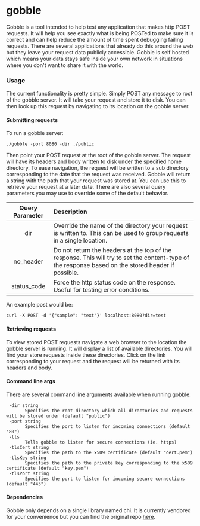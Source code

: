 # gobble
Gobble is a tool intended to help test any application that makes http POST requests. It will help you see exactly what
 is being POSTed to make sure it is correct and can help reduce the amount of time spent debugging failing requests.
 There are several applications that already do this around the web but they leave your request data publicly accessible.
 Gobble is self hosted which means your data stays safe inside your own network in situations where you don't want to
 share it with the world.
 
 
### Usage
The current functionality is pretty simple. Simply POST any message to root of the gobble server. It will take your
 request and store it to disk. You can then look up this request by navigating to its location on the gobble server.
 
#### Submitting requests

 To run a gobble server:
 
 ```
 ./gobble -port 8080 -dir ./public
 ```

 Then point your POST request at the root of the gobble server. The request will have its headers and body written to disk 
 under the specified home directory. To ease navigation, the request will be written to a sub directory corresponding
 to the date that the request was received. Gobble will return a string with the path that your request was stored at.
 You can use this to retrieve your request at a later date. There are also several query parameters you may use to override
 some of the default behavior.
 
 Query Parameter | Description 
 :--------------:|:-----------
 dir             | Override the name of the directory your request is written to. This can be used to group requests in a single location.
 no_header       | Do not return the headers at the top of the response. This will try to set the content-type of the response based on the stored header if possible.
 status_code     | Force the http status code on the response. Useful for testing error conditions.
 
 An example post would be:
 ```
 curl -X POST -d '{"sample": "text"}' localhost:8080?dir=test
 ```
 
#### Retrieving requests
 To view stored POST requests navigate a web browser to the location the gobble server is running. It will display a list
 of available directories. You will find your store requests inside these directories. Click on the link corresponding to
 your request and the request will be returned with its headers and body.
 
 
#### Command line args
There are several command line arguments available when running gobble:

 ```text
  -dir string
    	Specifies the root directory which all directories and requests will be stored under (default "public")
  -port string
    	Specifies the port to listen for incoming connections (default "80")
  -tls
    	Tells gobble to listen for secure connections (ie. https)
  -tlsCert string
    	Specifies the path to the x509 certificate (default "cert.pem")
  -tlsKey string
    	Specifies the path to the private key corresponding to the x509 certificate (default "key.pem")
  -tlsPort string
    	Specifies the port to listen for incoming secure connections (default "443")
```

#### Dependencies
Gobble only depends on a single library named chi. It is currently vendored for your convenience but you can find the 
original repo [here](https://github.com/pressly/chi).
